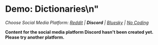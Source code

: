 # Demo: Dictionaries\n"
_Choose Social Media Platform: <a href='../../../reddit/ch05_history/04_list_data_python/02_demo_dictionaries.html'>Reddit</a> | __Discord__ | <a href='../../../bsky/ch05_history/04_list_data_python/02_demo_dictionaries.html'>Bluesky</a> | <a href='../../../nocode/ch05_history/04_list_data_python/02_demo_dictionaries.html'>No Coding</a>_

__Content for the social media platform Discord hasn't been created yet. Please try another platform.__